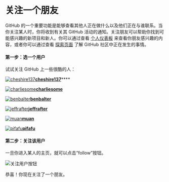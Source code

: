 # 关注一个朋友

GitHub 的一个重要功能是能够查看其他人正在做什么以及他们正在与谁联系。当你关注某人时，你将收到有关其 GitHub 活动的通知。关注朋友可以帮助你找到可能感兴趣的新项目和新人。你可以通过查看 [个人仪表板](https://github.com/dashboard) 来查看你朋友感兴趣的内容，或者你可以通过查看 [探索页面](https://github.com/explore) 了解 GitHub 社区中正在发生的事情。

#### 第一步：选一个用户

试试关注 GitHub 上一些很酷的人：

[![cheshire137](https://avatars3.githubusercontent.com/cheshire137?v=3&s=86)**cheshire137**](https://github.com/cheshire137)\*\*\*\*

[![charliesome](https://avatars3.githubusercontent.com/charliesome?v=3&s=86)**charliesome**](https://github.com/charliesome)

[![benbalter](https://avatars2.githubusercontent.com/benbalter?v=3&s=86)**benbalter**](https://github.com/benbalter)

[![jeffrafter](https://avatars2.githubusercontent.com/jeffrafter?v=3&s=86)**jeffrafter**](https://github.com/jeffrafter)

[![muan](https://avatars3.githubusercontent.com/muan?v=3&s=86)**muan**](https://github.com/muan)

[![pifafu](https://avatars3.githubusercontent.com/pifafu?v=3&s=86)**pifafu**](https://github.com/pifafu)

#### 第二步：关注该用户

一旦你进入某人的主页，就可以点击“follow”按钮。

![&#x5173;&#x6CE8;&#x7528;&#x6237;&#x6309;&#x94AE;](https://github-images.s3.amazonaws.com/help/profile/follow-user-button.png)

恭喜！你现在关注了一个朋友。

